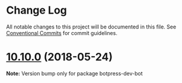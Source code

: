 # Change Log

All notable changes to this project will be documented in this file.
See [Conventional Commits](https://conventionalcommits.org) for commit guidelines.

<a name="10.10.0"></a>
# [10.10.0](https://github.com/botpress/botpress/compare/v10.9.4...v10.10.0) (2018-05-24)




**Note:** Version bump only for package botpress-dev-bot
